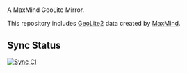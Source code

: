 #

A MaxMind GeoLite Mirror.

This repository includes [GeoLite2](https://dev.maxmind.com/geoip/geoip2/geolite2/) data created by [MaxMind](https://www.maxmind.com).

## Sync Status

[![Sync CI](https://github.com/1mr/geolite-mirror/actions/workflows/sync.yml/badge.svg)](https://github.com/1mr/geolite-mirror/actions/workflows/sync.yml)
